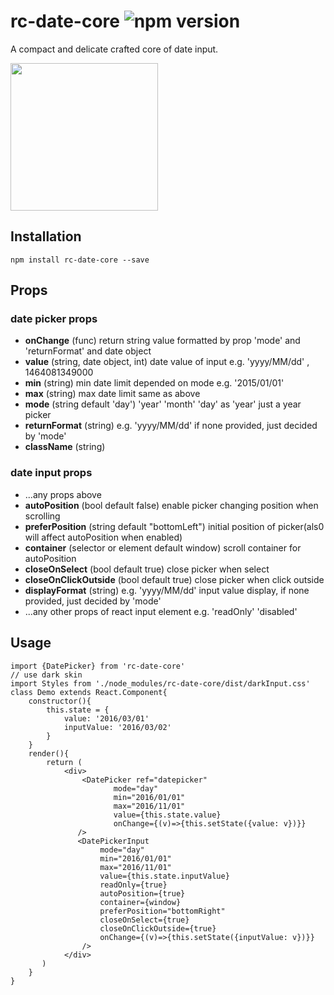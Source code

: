 # rc-date-core ![npm version](https://img.shields.io/npm/v/rc-date-core.svg?style=flat)
A compact and delicate crafted core of date input.

<img src="http://7xib2u.com1.z0.glb.clouddn.com/daypicker.png" width="236"/>

## Installation
``` shell
npm install rc-date-core --save
```

## Props
### date picker props
- **onChange** (func) return string value formatted by prop 'mode' and 'returnFormat' and date object
- **value** (string, date object, int) date value of input e.g. 'yyyy/MM/dd' , 1464081349000
- **min** (string) min date limit depended on mode e.g. '2015/01/01'
- **max** (string) max date limit same as above
- **mode** (string default 'day')  'year' 'month' 'day' as 'year' just a year picker
- **returnFormat** (string) e.g. 'yyyy/MM/dd' if none provided, just decided by 'mode'
- **className** (string)

### date input props
- ...any props above
- **autoPosition** (bool default false) enable picker changing position when scrolling
- **preferPosition** (string default "bottomLeft") initial position of picker(als0 will affect autoPosition when enabled)
- **container** (selector or element default window) scroll container for autoPosition
- **closeOnSelect** (bool default true) close picker when select
- **closeOnClickOutside** (bool default true) close picker when click outside
- **displayFormat** (string) e.g. 'yyyy/MM/dd' input value display, if none provided, just decided by 'mode'
- ...any other props of react input element e.g. 'readOnly' 'disabled'


## Usage
```es6
import {DatePicker} from 'rc-date-core'
// use dark skin
import Styles from './node_modules/rc-date-core/dist/darkInput.css'
class Demo extends React.Component{
    constructor(){
        this.state = {
            value: '2016/03/01'
            inputValue: '2016/03/02'
        }
    }
    render(){
        return (
            <div>
                <DatePicker ref="datepicker"
                       mode="day"
                       min="2016/01/01"
                       max="2016/11/01"
                       value={this.state.value}
                       onChange={(v)=>{this.setState({value: v})}}
               />
               <DatePickerInput
                    mode="day"
                    min="2016/01/01"
                    max="2016/11/01"
                    value={this.state.inputValue}
                    readOnly={true}
                    autoPosition={true}
                    container={window}
                    preferPosition="bottomRight"
                    closeOnSelect={true}
                    closeOnClickOutside={true}
                    onChange={(v)=>{this.setState({inputValue: v})}}
                />
            </div>
       )
    }
}
```
